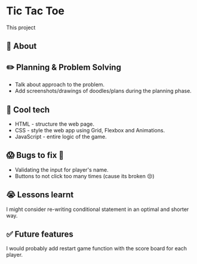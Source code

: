 
# Tic Tac Toe
This project 

## :page_facing_up: About

## :pencil2: Planning & Problem Solving
- Talk about approach to the problem.
- Add screenshots/drawings of doodles/plans during the planning phase.


## :rocket: Cool tech
- HTML - structure the web page.
- CSS - style the web app using Grid, Flexbox and Animations.
- JavaScript - entire logic of the game.


## :scream: Bugs to fix :poop:
- Validating the input for player's name.
- Buttons to not click too many times (cause its broken :unamused:)

## :sob: Lessons learnt
I might consider re-writing conditional statement in an optimal and shorter way.

## :white_check_mark: Future features
I would probably add restart game function with the score board for each player.